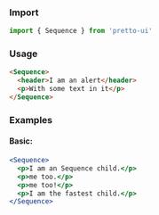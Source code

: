 ### Import

```js static
import { Sequence } from 'pretto-ui'
```

### Usage

```html
<Sequence>
  <header>I am an alert</header>
  <p>With some text in it</p>
</Sequence>
```

### Examples

#### Basic:

```jsx
<Sequence>
  <p>I am an Sequence child.</p>
  <p>me too.</p>
  <p>me too!</p>
  <p>I am the fastest child.</p>
</Sequence>
```
